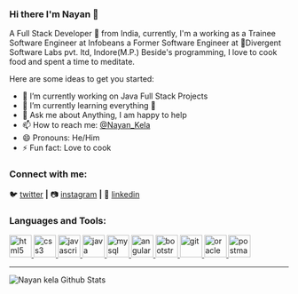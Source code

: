 ### Hi there I'm Nayan 👋

 A Full Stack Developer 🚀 from India, currently, I'm a working as a Trainee Software Engineer at Infobeans a Former Software Engineer at 💼Divergent Software Labs pvt. ltd, Indore(M.P.) Beside's programming, I love to cook food and spent a time to meditate.

Here are some ideas to get you started:

- 🔭 I’m currently working on Java Full Stack Projects
- 🌱 I’m currently learning everything 🤣
- 💬 Ask me about Anything, I am happy to help
- 📫 How to reach me: [@Nayan_Kela](https://www.linkedin.com/in/nayan-kela-17535a18a/) 
- 😄 Pronouns: He/Him
- ⚡ Fun fact:  Love to cook 

### Connect with me:
🐦 [twitter][twitter] **|**   📷 [instagram][instagram] **|**   👔 [linkedin][linkedin]

[twitter]: https://twitter.com/MaheswariNayan
[instagram]: https://instagram.com/nayanmaheshwari
[linkedin]: https://linkedin.com/in/nayan-kela-17535a18a

<h3 align="left">Languages and Tools:</h3>
<p align="left">
 <a href="https://www.w3.org/html/" target="_blank"> <img src="https://devicons.github.io/devicon/devicon.git/icons/html5/html5-original-wordmark.svg" alt="html5" width="40" height="40"/> </a> <a href="https://www.w3schools.com/css/" target="_blank"> <img src="https://devicons.github.io/devicon/devicon.git/icons/css3/css3-original-wordmark.svg" alt="css3" width="40" height="40"/> </a> <a href="https://developer.mozilla.org/en-US/docs/Web/JavaScript" target="_blank"> <img src="https://devicons.github.io/devicon/devicon.git/icons/javascript/javascript-original.svg" alt="javascript" width="40" height="40"/> </a> <a href="https://www.java.com" target="_blank"> <img src="https://devicons.github.io/devicon/devicon.git/icons/java/java-original-wordmark.svg" alt="java" width="40" height="40"/> </a> <a href="https://www.mysql.com/" target="_blank"> <img src="https://devicons.github.io/devicon/devicon.git/icons/mysql/mysql-original-wordmark.svg" alt="mysql" width="40" height="40"/> </a> <a href="https://angular.io" target="_blank"> <img src="https://devicons.github.io/devicon/devicon.git/icons/angularjs/angularjs-original.svg" alt="angularjs" width="40" height="40"/> </a> <a href="https://getbootstrap.com" target="_blank"> <img src="https://devicons.github.io/devicon/devicon.git/icons/bootstrap/bootstrap-plain.svg" alt="bootstrap" width="40" height="40"/> </a>  <a href="https://git-scm.com/" target="_blank"> <img src="https://www.vectorlogo.zone/logos/git-scm/git-scm-icon.svg" alt="git" width="40" height="40"/> </a> 
 <a href="https://www.oracle.com/" target="_blank"> <img src="https://devicons.github.io/devicon/devicon.git/icons/oracle/oracle-original.svg" alt="oracle" width="40" height="40"/> </a><a href="https://postman.com" target="_blank"> <img src="https://www.vectorlogo.zone/logos/getpostman/getpostman-icon.svg" alt="postman" width="40" height="40"/> </a> 
 </p>
 
 ---
<img align="left" alt="Nayan kela Github Stats" src="https://github-readme-stats.vercel.app/api?username=nayankela&show_icons=true&hide_border=true"/>
<br/>
<br/>
